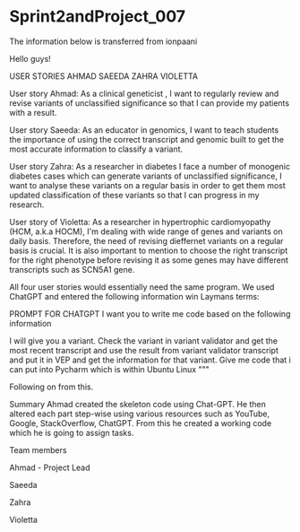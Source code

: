 # Sprint2andProject_007

The information below is transferred from ionpaani

Hello guys!

USER STORIES AHMAD SAEEDA ZAHRA VIOLETTA

User story Ahmad: As a clinical geneticist , I want to regularly review and revise variants of unclassified significance so that I can provide my patients with a result.

User story Saeeda: As an educator in genomics, I want to teach students the importance of using the correct transcript and genomic built to get the most accurate information to classify a variant.

User story Zahra: As a researcher in diabetes I face a number of monogenic diabetes cases which can generate variants of unclassified significance, I want to analyse these variants on a regular basis in order to get them most updated classification of these variants so that I can progress in my research.

User story of Violetta: As a researcher in hypertrophic cardiomyopathy (HCM, a.k.a HOCM), I'm dealing with wide range of genes and variants on daily basis. Therefore, the need of revising dieffernet variants on a regular basis is crucial. It is also important to mention to choose the right transcript for the right phenotype before revising it as some genes may have different transcripts such as SCN5A1 gene. 

All four user stories would essentially need the same program. We used ChatGPT and entered the following information win Laymans terms:

PROMPT FOR CHATGPT I want you to write me code based on the following information

I will give you a variant. Check the variant in variant validator and get the most recent transcript and use the result from variant validator transcript and put it in VEP and get the information for that variant. Give me code that i can put into Pycharm which is within Ubuntu Linux """

Following on from this.

Summary Ahmad created the skeleton code using Chat-GPT. He then altered each part step-wise using various resources such as YouTube, Google, StackOverflow, ChatGPT. From this he created a working code which he is going to assign tasks.

Team members

Ahmad - Project Lead

Saeeda

Zahra

Violetta
